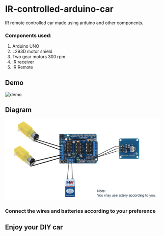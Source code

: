 # IR-controlled-arduino-car

IR remote controlled car made using arduino and other components.

### Components used: 

1. Arduino UNO
2. L293D motor shield
3. Two gear motors 300 rpm 
4. IR receiver
5. IR Remote

## Demo
![demo](./demo-high-res.gif)

## Diagram

![diagram](./diagram.png)

### Connect the wires and batteries according to your preference

## Enjoy your DIY car
